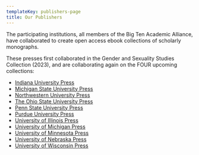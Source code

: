 ```yaml
---
templateKey: publishers-page
title: Our Publishers
---
```

The participating institutions, all members of the Big Ten Academic Alliance, have collaborated to create open access ebook collections of scholarly monographs. 

These presses first collaborated in the Gender and Sexuality Studies Collection (2023), and are collaborating again on the FOUR upcoming collections:

* [Indiana University Press](https://iupress.org/)
* [Michigan State University Press](https://msupress.org/)
* [Northwestern University Press](https://nupress.northwestern.edu/)
* [The Ohio State University Press](https://ohiostatepress.org/)
* [Penn State University Press](https://www.psupress.org/)
* [Purdue University Press](https://www.press.purdue.edu/)
* [University of Illinois Press](https://www.press.uillinois.edu/)
* [University of Michigan Press](https://www.press.umich.edu/)
* [University of Minnesota Press](https://www.upress.umn.edu/)
* [University of Nebraska Press](https://www.nebraskapress.unl.edu/)
* [University of Wisconsin Press](https://uwpress.wisc.edu/)